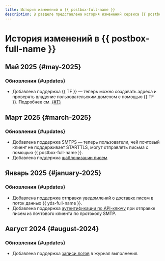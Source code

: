 ```yaml
---
title: История изменений в {{ postbox-full-name }}
description: В разделе представлена история изменений сервиса {{ postbox-name }}.
---
```


# История изменений в {{ postbox-full-name }}

## Май 2025 {#may-2025}

### Обновления {#updates}

* Добавлена поддержка {{ TF }} — теперь можно создавать адреса и проверять владение пользовательским доменом с помощью {{ TF }}. Подробнее см. [{#T}](tutorials/domain-identity-creating.md)

## Март 2025 {#march-2025}

### Обновления {#updates}

* Добавлена поддержка SMTPS — теперь пользователи, чей почтовый клиент не поддерживает STARTTLS, могут отправлять письма с помощью {{ postbox-full-name }}.
* Добавлена поддержка [шаблонизации писем](operations/send-templated-email.md).

## Январь 2025 {#january-2025}

### Обновления {#updates}

* Добавлена поддержка отправки [уведомлений о доставке писем](concepts/notification.md) в поток данных {{ yds-full-name }}.
* Добавлена поддержка [аутентификации по API-ключу](operations/send-email.md#smtp-send) при отправке писем из почтового клиента по протоколу SMTP.

## Август 2024 {#august-2024}

### Обновления {#updates}

* Добавлена поддержка [записи логов](operations/logs-write.md) в журнал выполнения.
